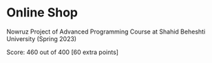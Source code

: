 # Online Shop

Nowruz Project of Advanced Programming Course at Shahid Beheshti University (Spring 2023)

Score: 460 out of 400 [60 extra points]
